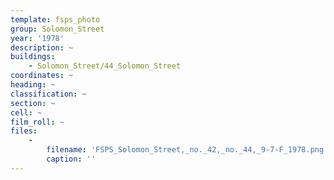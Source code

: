 ```yaml
---
template: fsps_photo
group: Solomon_Street
year: '1978'
description: ~
buildings:
    - Solomon_Street/44_Solomon_Street
coordinates: ~
heading: ~
classification: ~
section: ~
cell: ~
film_roll: ~
files:
    -
        filename: 'FSPS_Solomon_Street,_no._42,_no._44,_9-7-F_1978.png'
        caption: ''
---
```

